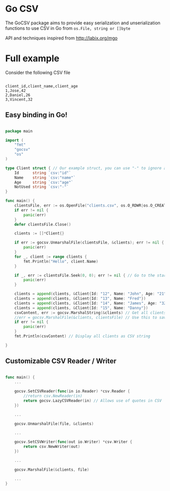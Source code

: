 Go CSV
=====

The GoCSV package aims to provide easy serialization and unserialization functions to use CSV in Go from ```os.File, string or []byte```

API and techniques inspired from http://labix.org/mgo

Full example
=====

Consider the following CSV file

```csv

client_id,client_name,client_age
1,Jose,42
2,Daniel,26
3,Vincent,32

```

Easy binding in Go!
---

```go

package main

import (
	"fmt"
	"gocsv"
	"os"
)

type Client struct { // Our example struct, you can use "-" to ignore a field
	Id      string `csv:"id"`
	Name    string `csv:"name"`
	Age     string `csv:"age"`
	NotUsed string `csv:"-"`
}

func main() {
	clientsFile, err := os.OpenFile("clients.csv", os.O_RDWR|os.O_CREATE, os.ModePerm)
	if err != nil {
		panic(err)
	}
	defer clientsFile.Close()

	clients := []*Client{}

	if err := gocsv.UnmarshalFile(clientsFile, &clients); err != nil { // Load clients from file
		panic(err)
	}
	for _, client := range clients {
		fmt.Println("Hello", client.Name)
	}

	if _, err := clientsFile.Seek(0, 0); err != nil { // Go to the start of the file
		panic(err)
	}

	clients = append(clients, &Client{Id: "12", Name: "John", Age: "21"}) // Add clients
	clients = append(clients, &Client{Id: "13", Name: "Fred"})
	clients = append(clients, &Client{Id: "14", Name: "James", Age: "32"})
	clients = append(clients, &Client{Id: "15", Name: "Danny"})
	csvContent, err := gocsv.MarshalString(&clients) // Get all clients as CSV string
	//err = gocsv.MarshalFile(&clients, clientsFile) // Use this to save the CSV back to the file
	if err != nil {
		panic(err)
	}
	fmt.Println(csvContent) // Display all clients as CSV string

}

```

Customizable CSV Reader / Writer
---

```go

func main() {
	...
	
	gocsv.SetCSVReader(func(in io.Reader) *csv.Reader {
    	//return csv.NewReader(in)
    	return gocsv.LazyCSVReader(in) // Allows use of quotes in CSV
    })

    ...

    gocsv.UnmarshalFile(file, &clients)

    ...

    gocsv.SetCSVWriter(func(out io.Writer) *csv.Writer {
    	return csv.NewWriter(out)
    })

    ...

    gocsv.MarshalFile(&clients, file)

	...
}

```
